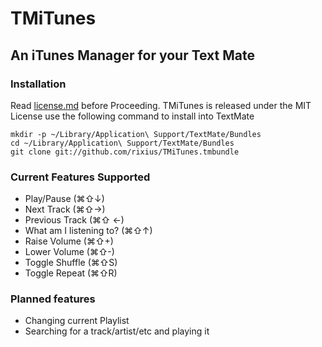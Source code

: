 # TMiTunes
## An iTunes Manager for your Text Mate  

### Installation
Read [license.md][license] before Proceeding. TMiTunes is released under the MIT License
use the following command to install into TextMate

    mkdir -p ~/Library/Application\ Support/TextMate/Bundles
    cd ~/Library/Application\ Support/TextMate/Bundles
    git clone git://github.com/rixius/TMiTunes.tmbundle

### Current Features Supported
 - Play/Pause (⌘⇧↓)
 - Next Track (⌘⇧→)
 - Previous Track (⌘⇧ ←)
 - What am I listening to? (⌘⇧↑)
 - Raise Volume (⌘⇧+)
 - Lower Volume (⌘⇧-)
 - Toggle Shuffle (⌘⇧S)
 - Toggle Repeat (⌘⇧R)
 
### Planned features
 - Changing current Playlist
 - Searching for a track/artist/etc and playing it

[license]: https://github.com/Rixius/TMiTunes.tmbundle/blob/master/license.md "MIT License"